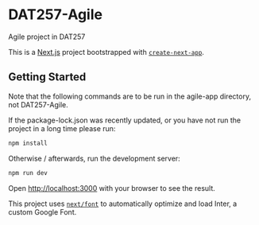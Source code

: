 # DAT257-Agile
Agile project in DAT257

This is a [Next.js](https://nextjs.org/) project bootstrapped with [`create-next-app`](https://github.com/vercel/next.js/tree/canary/packages/create-next-app).

## Getting Started
Note that the following commands are to be run in the agile-app directory, not DAT257-Agile.

If the package-lock.json was recently updated, or you have not run the project in a long time please run:

```bash
npm install
```

Otherwise / afterwards, run the development server:

```bash
npm run dev
```

Open [http://localhost:3000](http://localhost:3000) with your browser to see the result.

This project uses [`next/font`](https://nextjs.org/docs/basic-features/font-optimization) to automatically optimize and load Inter, a custom Google Font.